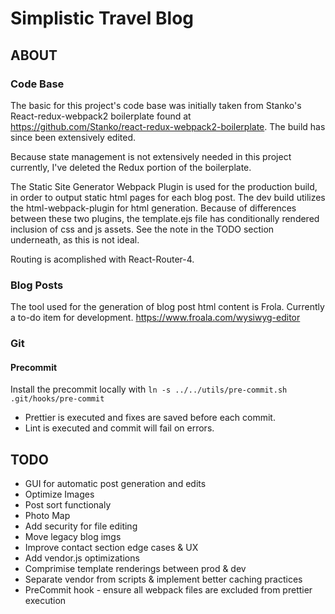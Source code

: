 # Simplistic Travel Blog

## ABOUT

### Code Base
The basic for this project's code base was initially taken from Stanko's React-redux-webpack2 boilerplate found at <https://github.com/Stanko/react-redux-webpack2-boilerplate>.  The build has since been extensively edited.

Because state management is not extensively needed in this project currently, I've deleted the Redux portion of the boilerplate.

The Static Site Generator Webpack Plugin is used for the production build, in order to output static html pages for each blog post. The dev build utilizes the html-webpack-plugin for html generation.  Because of differences between these two plugins, the template.ejs file has conditionally rendered inclusion of css and js assets.  See the note in the TODO section underneath, as this is not ideal.

Routing is acomplished with React-Router-4.

### Blog Posts
The tool used for the generation of blog post html content is Frola. Currently a to-do item for development.
https://www.froala.com/wysiwyg-editor

### Git
#### Precommit
Install the precommit locally with
`ln -s ../../utils/pre-commit.sh .git/hooks/pre-commit`

* Prettier is executed and fixes are saved before each commit.
* Lint is executed and commit will fail on errors.

## TODO
* GUI for automatic post generation and edits
* Optimize Images
* Post sort functionaly
* Photo Map
* Add security for file editing
* Move legacy blog imgs
* Improve contact section edge cases & UX
* Add vendor.js optimizations
* Comprimise template renderings between prod & dev
* Separate vendor from scripts & implement better caching practices
* PreCommit hook - ensure all webpack files are excluded from prettier execution
